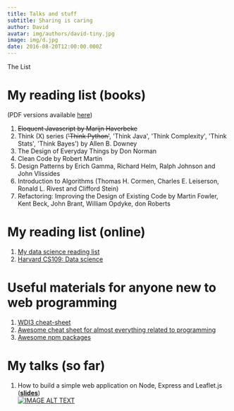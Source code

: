 ```yaml
---
title: Talks and stuff
subtitle: Sharing is caring
author: David
avatar: img/authors/david-tiny.jpg
image: img/d.jpg
date: 2016-08-20T12:00:00.000Z
---
```


The List

# My reading list (books)

(PDF versions available [here](http://bit.ly/2eP0swQ))

1. ~~Eloquent Javascript by Marijn Haverbeke~~
2. Think (X) series (~~'Think Python'~~, 'Think Java', 'Think Complexity', 'Think Stats', 'Think Bayes') by Allen B. Downey
3. The Design of Everyday Things by Don Norman
4. Clean Code by Robert Martin
5. Design Patterns by Erich Gamma, Richard Helm, Ralph Johnson and John Vlissides
6. Introduction to Algorithms (Thomas H. Cormen, Charles E. Leiserson, Ronald L. Rivest and Clifford Stein)
7. Refactoring: Improving the Design of Existing Code by Martin Fowler, Kent Beck, John Brant, William Opdyke, don Roberts

# My reading list (online)

1. [My data science reading list](https://data-science.zeef.com/david.tan)
2. [Harvard CS109: Data science](http://cs109.github.io/2015/pages/videos.html)<br>

# Useful materials for anyone new to web programming

1. [WDI3 cheat-sheet](https://github.com/davified/cheat-sheet)
2. [Awesome cheat sheet for almost everything related to programming](https://github.com/detailyang/awesome-cheatsheet)
3. [Awesome npm packages](https://github.com/sindresorhus/awesome-nodejs)

# My talks (so far)

1. How to build a simple web application on Node, Express and Leaflet.js ([**slides**](http://slides.com/davidtan-5/consuming-api/fullscreen#/))<br>
  [![IMAGE ALT TEXT](http://img.youtube.com/vi/n4zbOpSe8EA/0.jpg)](https://www.youtube.com/watch?v=n4zbOpSe8EA "video")
